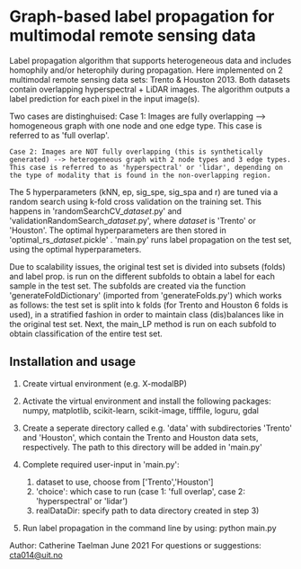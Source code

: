 Graph-based label propagation for multimodal remote sensing data
================================================================

Label propagation algorithm that supports heterogeneous data and
includes homophily and/or heterophily during propagation. Here
implemented on 2 multimodal remote sensing data sets: Trento & Houston
2013. Both datasets contain overlapping hyperspectral + LiDAR images.
The algorithm outputs a label prediction for each pixel in the input
image(s).

Two cases are distinghuised: Case 1: Images are fully overlapping --\>
homogeneous graph with one node and one edge type. This case is referred
to as 'full overlap'.

    Case 2: Images are NOT fully overlapping (this is synthetically generated) --> heterogeneous graph with 2 node types and 3 edge types. 
    This case is referred to as 'hyperspectral' or 'lidar', depending on the type of modality that is found in the non-overlapping region.

The 5 hyperparameters (kNN, ep, sig\_spe, sig\_spa and r) are tuned via
a random search using k-fold cross validation on the training set. This
happens in 'randomSearchCV\_*dataset*.py' and
'validationRandomSearch\_*dataset*.py', where *dataset* is 'Trento' or
'Houston'. The optimal hyperparameters are then stored in
'optimal\_rs\_*dataset*.pickle' . 'main.py' runs label propagation on
the test set, using the optimal hyperparameters.

Due to scalability issues, the original test set is divided into subsets
(folds) and label prop. is run on the different subfolds to obtain a
label for each sample in the test set. The subfolds are created via the
function 'generateFoldDictionary' (imported from 'generateFolds.py')
which works as follows: the test set is split into k folds (for Trento
and Houston 6 folds is used), in a stratified fashion in order to
maintain class (dis)balances like in the original test set. Next, the
main\_LP method is run on each subfold to obtain classification of the
entire test set.

Installation and usage
----------------------

1)  Create virtual environment (e.g. X-modalBP)
2)  Activate the virtual environment and install the following packages:
    numpy, matplotlib, scikit-learn, scikit-image, tifffile, loguru,
    gdal
3)  Create a seperate directory called e.g. 'data' with subdirectories
    'Trento' and 'Houston', which contain the Trento and Houston data
    sets, respectively. The path to this directory will be added in
    'main.py'
4)  Complete required user-input in 'main.py':
    1)  dataset to use, choose from ['Trento','Houston']
    2)  'choice': which case to run (case 1: 'full overlap', case 2:
        'hyperspectral' or 'lidar')
    3)  realDataDir: specify path to data directory created in step 3)

5)  Run label propagation in the command line by using: python main.py

Author: Catherine Taelman June 2021 For questions or suggestions:
cta014@uit.no
